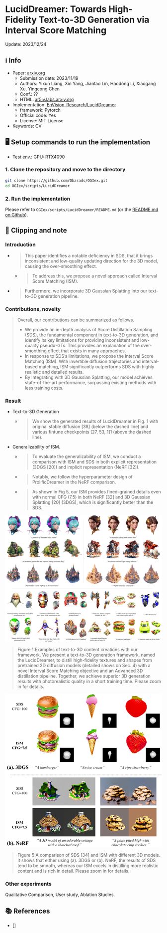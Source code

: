 # LucidDreamer: Towards High-Fidelity Text-to-3D Generation via Interval Score Matching

Update: 2023/12/24

## ℹ️ Info
- Paper: [arxiv.org](https://arxiv.org/abs/2311.11284)
  - Submission date: 2023/11/19
  - Authors: Yixun Liang, Xin Yang, Jiantao Lin, Haodong Li, Xiaogang Xu, Yingcong Chen
  - Conf.: ??
  - HTML: [ar5iv.labs.arxiv.org](https://ar5iv.labs.arxiv.org/html/2311.11284)
- Implementation: [EnVision-Research/LucidDreamer](https://github.com/EnVision-Research/LucidDreamer)
  - framework: Pytorch
  - Official code: Yes
  - License: MIT License
- Keywords: CV

## 🖥️ Setup commands to run the implementation
- Test env.: GPU: RTX4090

### 1. Clone the repository and move to the directory
```bash
git clone https://github.com/Obarads/OGIex.git
cd OGIex/scripts/LucidDreamer
```

### 2. Run the implementation 
Please refer to `OGIex/scripts/LucidDreamer/README.md` (or the [README.md on Github](https://github.com/Obarads/OGIex/tree/main/scripts/LucidDreamer/README.md)).


## 📝 Clipping and note
### Introduction
- > This paper identifies a notable deficiency in SDS, that it brings inconsistent and low-quality updating direction for the 3D model, causing the over-smoothing effect. 
  - > To address this, we propose a novel approach called Interval Score Matching (ISM).
- > Furthermore, we incorporate 3D Gaussian Splatting into our text-to-3D generation pipeline.

### Contributions, novelty
> Overall, our contributions can be summarized as follows.
> - We provide an in-depth analysis of Score Distillation Sampling (SDS), the fundamental component in text-to-3D generation, and identify its key limitations for providing inconsistent and low-quality pseudo-GTs. This provides an explanation of the over-smoothing effect that exists in many approaches.
> - In response to SDS’s limitations, we propose the Interval Score Matching (ISM). With invertible diffusion trajectories and interval-based matching, ISM significantly outperforms SDS with highly realistic and detailed results.
> - By integrating with 3D Gaussian Splatting, our model achieves state-of-the-art performance, surpassing existing methods with less training costs.

### Result
- Text-to-3D Generation
  - > We show the generated results of LucidDreamer in Fig. 1 with original stable diffusion [38] (below the dashed line) and various fintune checkpoints [27, 53, 1]1 (above the dashed line).
- Generalizability of ISM.
  - > To evaluate the generalizability of ISM, we conduct a comparison with ISM and SDS in both explicit representation (3DGS [20]) and implicit representation (NeRF [32]).
  - > Notably, we follow the hyperparameter design of ProlificDreamer in the NeRF comparison. 
  - > As shown in Fig 5, our ISM provides fined-grained details even with normal CFG (7.5) in both NeRF [32] and 3D Gaussian Splatting [20] (3DGS), which is significantly better than the SDS.

![fig1](img/fig1.png)
> Figure 1:Examples of text-to-3D content creations with our framework. We present a text-to-3D generation framework, named the LucidDreamer, to distill high-fidelity textures and shapes from pretrained 2D diffusion models (detailed shows on Sec. 4) with a novel Interval Score Matching objective and an Advanced 3D distillation pipeline. Together, we achieve superior 3D generation results with photorealistic quality in a short training time. Please zoom in for details.

![fig5](img/fig5.png)
> Figure 5:A comparison of SDS [34] and ISM with different 3D models. It shows that either using (a). 3DGS or (b). NeRF, the results of SDS tend to be smooth, whereas our ISM excels in distilling more realistic content and is rich in detail. Please zoom in for details.

### Other experiments
Qualitative Comparison, User study, Ablation Studies.

## 📚 References
- [] 

